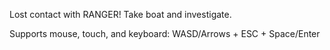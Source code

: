 Lost contact with RANGER!
Take boat and investigate.

Supports mouse, touch, and keyboard:
WASD/Arrows + ESC + Space/Enter